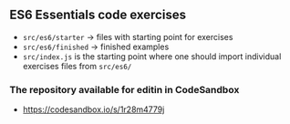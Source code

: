 ## ES6 Essentials code exercises

* `src/es6/starter` -> files with starting point for exercises
* `src/es6/finished` -> finished examples
* `src/index.js` is the starting point where one should import individual exercises files from `src/es6/`

### The repository available for editin in CodeSandbox
 * https://codesandbox.io/s/1r28m4779j
